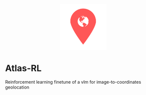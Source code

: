 <p align="center">
<img height=150 src="media/images/logo.png" />
</p>

# Atlas-RL

Reinforcement learning finetune of a vlm for image-to-coordinates geolocation